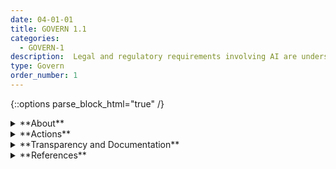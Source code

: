 ```yaml
---
date: 04-01-01
title: GOVERN 1.1
categories:
  - GOVERN-1
description:  Legal and regulatory requirements involving AI are understood, managed, and documented. 
type: Govern
order_number: 1
---
```

{::options parse_block_html="true" /}


<details>
<summary markdown="span">**About**</summary>
<br>
Numerous legal and regulatory considerations and requirements are applicable to AI systems. Some legal requirements mandate documentation and increased AI system transparency. These requirements are complex and may not be applicable across contexts.
 
For example, AI system testing processes for bias measurement, such as disparate treatment, are not applied uniformly within the legal context.  Disparate treatment is broadly defined as a decision that treats an individual less favorably than similarly situated individuals because of a protected characteristic such as race, sex, or other trait. Modeling algorithms or debiasing techniques that rely on demographic information, may pose higher risks in regulated environments such as employment, credit, or housing, where disparate treatment is typically avoided.
  
Additionally, some intended users of AI systems may not have consistent or reliable access to fundamental internet technologies (a phenomenon widely described as the “digital divide”) or may experience difficulties interacting with AI systems due to disabilities or impairments.  Such factors may mean different communities experience bias or other negative impacts when trying to access AI systems.  These difficulties often cannot be mitigated by mathematical or software-based approaches. Failure to address such design issues may pose legal risks, for example in employment related activities affecting persons with disabilities.

</details>

<details>
<summary markdown="span">**Actions**</summary>
* Maintain awareness of the legal and regulatory considerations and requirements specific to industry, sector, and business purpose, as well as the application context of the deployed AI system.
* Align risk management efforts with applicable legal standards.
* Maintain policies for training organizational staff about necessary legal or regulatory considerations that may impact AI-related design, development and deployment activities.

</details>

<details>
<summary markdown="span">**Transparency and Documentation**</summary>
<br>
**Organizations can document the following:**
- To what extent has the entity defined and documented the regulatory environment—including minimum requirements in laws and regulations?
- When auditing an AI system, has existing legislation or regulatory guidance been reviewed and documented? (have laws or regulatory guidance that may serve as criteria for assessing AI systems been established?)
- Has the system been reviewed to ensure the AI system complies with relevant laws, regulations, standards, and guidance?

**AI Transparency Resources:**
<br>
[GAO-21-519SP: AI Accountability Framework for Federal Agencies & Other Entities](https://www.gao.gov/products/gao-21-519sp)

</details>

<details>
<summary markdown="span">**References**</summary>
<br>
Andrew Smith, "Using Artificial Intelligence and Algorithms," FTC Business Blog (2020), [URL](https://www.ftc.gov/business-guidance/blog/2020/04/using-artificial-intelligence-and-algorithms).
 
Rebecca Kelly Slaughter, "Algorithms and Economic Justice," ISP Digital Future Whitepaper & YJoLT Special Publication (2021), [URL](https://law.yale.edu/sites/default/files/area/center/isp/documents/algorithms_and_economic_justice_master_final.pdf).
 
Patrick Hall, Benjamin Cox, Steven Dickerson, Arjun Ravi Kannan, Raghu Kulkarni, and Nicholas Schmidt, "A United States fair lending perspective on machine learning," Frontiers in Artificial Intelligence 4 (2021), [URL](https://www.frontiersin.org/articles/10.3389/frai.2021.695301/full).
</details>
